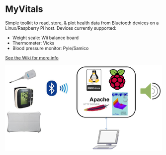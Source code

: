 # MyVitals
Simple toolkit to read, store, &amp; plot health data from Bluetooth devices on a Linux/Raspberry Pi host. Devices currently supported:
* Weight scale: Wii balance board
* Thermometer: Vicks
* Blood pressure monitor: Pyle/Samico

[See the Wiki for more info](../../wiki)

![](/docs/MyVitals.png)
